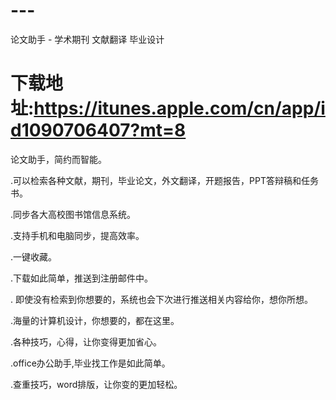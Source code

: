 # ---
论文助手 - 学术期刊 文献翻译 毕业设计
# 下载地址:https://itunes.apple.com/cn/app/id1090706407?mt=8


论文助手，简约而智能。

.可以检索各种文献，期刊，毕业论文，外文翻译，开题报告，PPT答辩稿和任务书。

.同步各大高校图书馆信息系统。

.支持手机和电脑同步，提高效率。

.一键收藏。

.下载如此简单，推送到注册邮件中。

. 即使没有检索到你想要的，系统也会下次进行推送相关内容给你，想你所想。

.海量的计算机设计，你想要的，都在这里。

.各种技巧，心得，让你变得更加省心。

.office办公助手,毕业找工作是如此简单。

.查重技巧，word排版，让你变的更加轻松。


